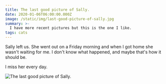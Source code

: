 ```yaml
---
title: The last good picture of Sally.
date: 2020-01-06T06:00:00.000Z
image: /static/img/last-good-picture-of-sally.jpg
summary: >-
  I have more recent pictures but this is the one I like.
tags: cats
---
```

  Sally left us. She went out on a Friday morning and when I got home she wasn't waiting for me.
  I don't know what happened, and maybe that's how it should be.

  I miss her every day.

![The last good picture of Sally.](/static/img/last-good-picture-of-sally.jpg)